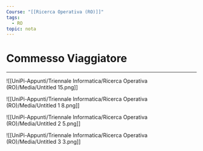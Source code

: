 ```yaml
---
Course: "[[Ricerca Operativa (RO)]]"
tags:
  - RO
topic: nota
---
```



# Commesso Viaggiatore
---

![[UniPi-Appunti/Triennale Informatica/Ricerca Operativa (RO)/Media/Untitled 15.png]]

![[UniPi-Appunti/Triennale Informatica/Ricerca Operativa (RO)/Media/Untitled 1 8.png]]

![[UniPi-Appunti/Triennale Informatica/Ricerca Operativa (RO)/Media/Untitled 2 5.png]]

![[UniPi-Appunti/Triennale Informatica/Ricerca Operativa (RO)/Media/Untitled 3 3.png]]

